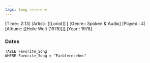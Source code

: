 ```yaml
---
tags: Song ⭐⭐⭐⭐⭐ 💔
---
```

[Time:: 2:13]
[Artist:: [[Loriot]] ]
[Genre:: Spoken & Audio]
[Played:: 4]
[Album:: [[Heile Welt (1978)]]]
[Year:: 1978]
### Dates
````dataview
TABLE Favorite_Song
WHERE Favorite_Song = "Farbfernsehen"
````